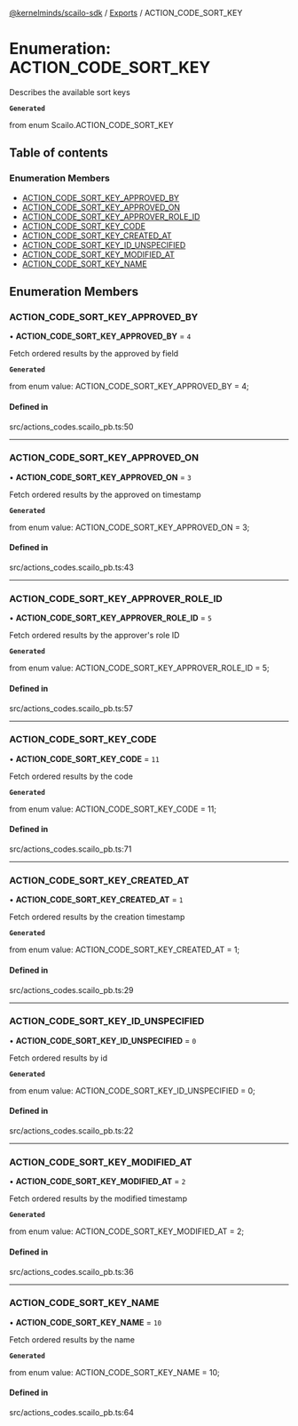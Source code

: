 [@kernelminds/scailo-sdk](../README.md) / [Exports](../modules.md) / ACTION\_CODE\_SORT\_KEY

# Enumeration: ACTION\_CODE\_SORT\_KEY

Describes the available sort keys

**`Generated`**

from enum Scailo.ACTION_CODE_SORT_KEY

## Table of contents

### Enumeration Members

- [ACTION\_CODE\_SORT\_KEY\_APPROVED\_BY](ACTION_CODE_SORT_KEY.md#action_code_sort_key_approved_by)
- [ACTION\_CODE\_SORT\_KEY\_APPROVED\_ON](ACTION_CODE_SORT_KEY.md#action_code_sort_key_approved_on)
- [ACTION\_CODE\_SORT\_KEY\_APPROVER\_ROLE\_ID](ACTION_CODE_SORT_KEY.md#action_code_sort_key_approver_role_id)
- [ACTION\_CODE\_SORT\_KEY\_CODE](ACTION_CODE_SORT_KEY.md#action_code_sort_key_code)
- [ACTION\_CODE\_SORT\_KEY\_CREATED\_AT](ACTION_CODE_SORT_KEY.md#action_code_sort_key_created_at)
- [ACTION\_CODE\_SORT\_KEY\_ID\_UNSPECIFIED](ACTION_CODE_SORT_KEY.md#action_code_sort_key_id_unspecified)
- [ACTION\_CODE\_SORT\_KEY\_MODIFIED\_AT](ACTION_CODE_SORT_KEY.md#action_code_sort_key_modified_at)
- [ACTION\_CODE\_SORT\_KEY\_NAME](ACTION_CODE_SORT_KEY.md#action_code_sort_key_name)

## Enumeration Members

### ACTION\_CODE\_SORT\_KEY\_APPROVED\_BY

• **ACTION\_CODE\_SORT\_KEY\_APPROVED\_BY** = ``4``

Fetch ordered results by the approved by field

**`Generated`**

from enum value: ACTION_CODE_SORT_KEY_APPROVED_BY = 4;

#### Defined in

src/actions_codes.scailo_pb.ts:50

___

### ACTION\_CODE\_SORT\_KEY\_APPROVED\_ON

• **ACTION\_CODE\_SORT\_KEY\_APPROVED\_ON** = ``3``

Fetch ordered results by the approved on timestamp

**`Generated`**

from enum value: ACTION_CODE_SORT_KEY_APPROVED_ON = 3;

#### Defined in

src/actions_codes.scailo_pb.ts:43

___

### ACTION\_CODE\_SORT\_KEY\_APPROVER\_ROLE\_ID

• **ACTION\_CODE\_SORT\_KEY\_APPROVER\_ROLE\_ID** = ``5``

Fetch ordered results by the approver's role ID

**`Generated`**

from enum value: ACTION_CODE_SORT_KEY_APPROVER_ROLE_ID = 5;

#### Defined in

src/actions_codes.scailo_pb.ts:57

___

### ACTION\_CODE\_SORT\_KEY\_CODE

• **ACTION\_CODE\_SORT\_KEY\_CODE** = ``11``

Fetch ordered results by the code

**`Generated`**

from enum value: ACTION_CODE_SORT_KEY_CODE = 11;

#### Defined in

src/actions_codes.scailo_pb.ts:71

___

### ACTION\_CODE\_SORT\_KEY\_CREATED\_AT

• **ACTION\_CODE\_SORT\_KEY\_CREATED\_AT** = ``1``

Fetch ordered results by the creation timestamp

**`Generated`**

from enum value: ACTION_CODE_SORT_KEY_CREATED_AT = 1;

#### Defined in

src/actions_codes.scailo_pb.ts:29

___

### ACTION\_CODE\_SORT\_KEY\_ID\_UNSPECIFIED

• **ACTION\_CODE\_SORT\_KEY\_ID\_UNSPECIFIED** = ``0``

Fetch ordered results by id

**`Generated`**

from enum value: ACTION_CODE_SORT_KEY_ID_UNSPECIFIED = 0;

#### Defined in

src/actions_codes.scailo_pb.ts:22

___

### ACTION\_CODE\_SORT\_KEY\_MODIFIED\_AT

• **ACTION\_CODE\_SORT\_KEY\_MODIFIED\_AT** = ``2``

Fetch ordered results by the modified timestamp

**`Generated`**

from enum value: ACTION_CODE_SORT_KEY_MODIFIED_AT = 2;

#### Defined in

src/actions_codes.scailo_pb.ts:36

___

### ACTION\_CODE\_SORT\_KEY\_NAME

• **ACTION\_CODE\_SORT\_KEY\_NAME** = ``10``

Fetch ordered results by the name

**`Generated`**

from enum value: ACTION_CODE_SORT_KEY_NAME = 10;

#### Defined in

src/actions_codes.scailo_pb.ts:64
